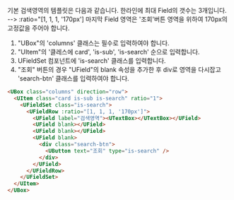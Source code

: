 기본 검색영역의 템플릿은 다음과 같습니다.
한라인에 최대 Field의 갯수는 3개입니다. --> :ratio="[1, 1, 1, '170px']
마지막 Field 영역은 '조회'버튼 영역을 위하여 170px의 고정값을 주어야 합니다.
1. "UBox"의 'columns' 클래스는 필수로 입력하여야 합니다.
2. "UItem"의 '클레스에 card', 'is-sub', 'is-search' 순으로 입력합니다.
3. UFieldSet 컴포넌트에 'is-search' 클래스를 입력합니다.
4. "조회" 버튼의 경우 "UField"의 blank 속성을 추가한 후 div로 영역을 다시잡고 'search-btn' 클래스를 입력하여야 합니다.
```html
<UBox class="columns" direction="row">
  <UItem class="card is-sub is-search" ratio="1">
    <UFieldSet class="is-search">
      <UFieldRow :ratio="[1, 1, 1, '170px']">
        <UField label="검색영역"><UTextBox></UTextBox></UField>
        <UField blank></UField>
        <UField blank></UField>
        <UField blank>
          <div class="search-btn">
            <UButton text="조회" type="is-search" />
          </div>
        </UField>
      </UFieldRow>
    </UFieldSet>
  </UItem>
</UBox>
```
